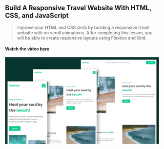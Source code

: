 ## Build A Responsive Travel Website With HTML, CSS, and JavaScript

> Improve your HTML and CSS skills by building a responsive travel website with on scroll animations. After completing this lesson, you will be able to create responsive layouts using Flexbox and Grid.

#### Watch the video [here](https://youtu.be/3-t3Zmtsvb8)

![Project humbnail](/thumbnail.jpg)
